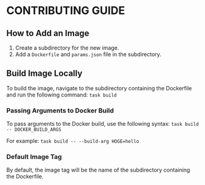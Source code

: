# CONTRIBUTING GUIDE

## How to Add an Image

1. Create a subdirectory for the new image.
2. Add a `Dockerfile` and `params.json` file in the subdirectory.

## Build Image Locally

To build the image, navigate to the subdirectory containing the Dockerfile and run the following command: `task build`

### Passing Arguments to Docker Build

To pass arguments to the Docker build, use the following syntax: `task build -- DOCKER_BUILD_ARGS`

For example:
`task build -- --build-arg HOGE=hello`

### Default Image Tag

By default, the image tag will be the name of the subdirectory containing the Dockerfile.
